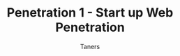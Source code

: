 ---
layout: post
title: Penetration 1 - Start up Web Penetration
published_at: "2020-04-19"
updated_at: "2020-04-19"
author: Taners
---